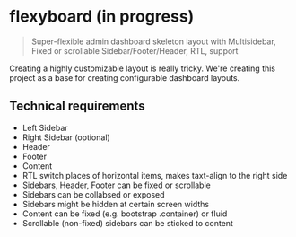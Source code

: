 # flexyboard (in progress)
> Super-flexible admin dashboard skeleton layout with Multisidebar, Fixed or scrollable Sidebar/Footer/Header, RTL, support

Creating a highly customizable layout is really tricky. 
We're creating this project as a base for creating configurable dashboard layouts.

## Technical requirements

- Left Sidebar
- Right Sidebar (optional)
- Header
- Footer
- Content
- RTL switch places of horizontal items, makes taxt-align to the right side
- Sidebars, Header, Footer can be fixed or scrollable
- Sidebars can be collabsed or exposed
- Sidebars might be hidden at certain screen widths
- Content can be fixed (e.g. bootstrap .container) or fluid
- Scrollable (non-fixed) sidebars can be sticked to content
